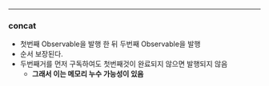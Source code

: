 ---
### concat
* 첫번째 Observable을 발행 한 뒤 두번째 Observable을 발행
* 순서 보장된다.
* 두번째거를 먼저 구독하여도 첫번째것이 완료되지 않으면 발행되지 않음
  * **그래서 이는 메모리 누수 가능성이 있음**
